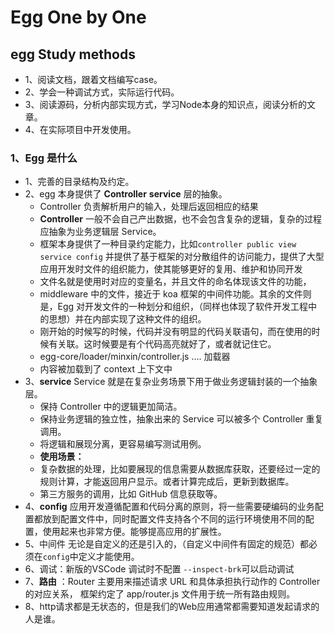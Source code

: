 # Egg One by One

## egg Study methods

* 1、阅读文档，跟着文档编写case。
* 2、学会一种调试方式，实际运行代码。
* 3、阅读源码，分析内部实现方式，学习Node本身的知识点，阅读分析的文章。
* 4、在实际项目中开发使用。

### 1、Egg 是什么
* 1、完善的目录结构及约定。
* 2、egg 本身提供了 **Controller** **service** 层的抽象。
  *  Controller 负责解析用户的输入，处理后返回相应的结果
  * **Controller** 一般不会自己产出数据，也不会包含复杂的逻辑，复杂的过程应抽象为业务逻辑层 Service。
  * 框架本身提供了一种目录约定能力，比如`controller public view service config` 并提供了基于框架的对分散组件的访问能力，提供了大型应用开发时文件的组织能力，使其能够更好的复用、维护和协同开发
  * 文件名就是使用时对应的变量名，并且文件的命名体现该文件的功能，
  * middleware 中的文件，接近于 koa 框架的中间件功能。其余的文件则是，Egg 对开发文件的一种划分和组织，（同样也体现了软件开发工程中的思想）并在内部实现了这种文件的组织。
  * 刚开始的时候写的时候，代码并没有明显的代码关联语句，而在使用的时候有关联。这时候要是有个代码高亮就好了，或者就记住它。
  * egg-core/loader/minxin/controller.js .... 加载器
  * 内容被加载到了 context 上下文中
* 3、**service** Service 就是在复杂业务场景下用于做业务逻辑封装的一个抽象层。
	* 	保持 Controller 中的逻辑更加简洁。
	* 	保持业务逻辑的独立性，抽象出来的 Service 可以被多个 Controller 重复调用。
	* 	将逻辑和展现分离，更容易编写测试用例。
	* 	**使用场景：**
	* 	复杂数据的处理，比如要展现的信息需要从数据库获取，还要经过一定的规则计算，才能返回用户显示。或者计算完成后，更新到数据库。
	* 	第三方服务的调用，比如 GitHub 信息获取等。
* 4、**config** 应用开发遵循配置和代码分离的原则，将一些需要硬编码的业务配置都放到配置文件中，同时配置文件支持各个不同的运行环境使用不同的配置，使用起来也非常方便。能够提高应用的扩展性。
* 5、中间件 无论是自定义的还是引入的，（自定义中间件有固定的规范）都必须在`config`中定义才能使用。
* 6、调试：新版的VSCode 调试时不配置 `--inspect-brk`可以启动调试
* 7、**路由** ：Router 主要用来描述请求 URL 和具体承担执行动作的 Controller 的对应关系， 框架约定了 app/router.js 文件用于统一所有路由规则。
* 8、http请求都是无状态的，但是我们的Web应用通常都需要知道发起请求的人是谁。
